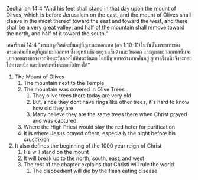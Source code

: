 
Zechariah 14:4 "And his feet shall stand in that day upon the mount of Olives, which is before Jerusalem on the east, and the mount of Olives shall cleave in the midst thereof toward the east and toward the west, and there shall be a very great valley; and half of the mountain shall remove toward the north, and half of it toward the south."

เศคาริยาห์ 14:4 "พระเยซูคริสต์จะยืนอยู่ที่ภูเขามะกอกเทศ (กจ 1:10-11)ในวันนั้นพระบาทของพระองค์จะยืนอยู่ที่ภูเขามะกอกเทศ ซึ่งอยู่หน้าเมืองเยรูซาเล็มด้านตะวันออก และภูเขามะกอกเทศนั้นจะแยกออกตรงกลางจากทิศตะวันออกไปทิศตะวันตก โดยมีหุบเขากว้างมากคั่นอยู่ ภูเขาครึ่งหนึ่งจึงจะถอยไปทางเหนือ และอีกครึ่งหนึ่งจะถอยไปทางใต้"

1. The Mount of Olives
    1. The mountain next to the Temple
    2. The mountain was covered in Olive Trees
        1. They olive trees there today are very old
        2. But, since they dont have rings like other trees, it's hard to know how old they are
        3. Many believe they are the same trees there when Christ prayed and was captured.
    3. Where the High Priest would slay the red hefer for purification
    4. It is where Jesus prayed oftern, especially the night before his crucifixion
2. It also defines the beginning of the 1000 year reign of Christ
    1. He will stand on the mount
    2. It will break up to the north, south, east, and west
    3. The rest of the chapter explains that Christi will rule the world
        1. The disobedient will die by the flesh eating disease